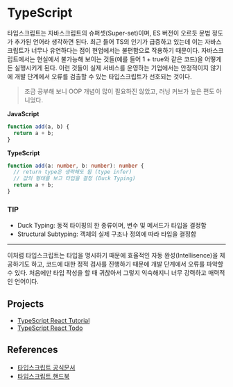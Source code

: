 # TypeScript

타입스크립트는 자바스크립트의 슈퍼셋(Super-set)이며, ES 버전이 오르듯 문법 정도가 추가된 언어라 생각하면 된다. 최근 들어 TS의 인기가 급증하고 있는데 이는 자바스크립트가 너무나 유연하다는 점이 현업에서는 불편함으로 작용하기 때문이다. 자바스크립트에서는 현실에서 불가능해 보이는 것들(예를 들어 1 + true와 같은 코드)을 어떻게든 실행시키게 된다. 이런 것들이 실제 서비스를 운영하는 기업에서는 안정적이지 않기에 개발 단계에서 오류를 검출할 수 있는 타입스크립트가 선호되는 것이다.

> 조금 공부해 보니 OOP 개념이 많이 필요하진 않았고, 러닝 커브가 높은 편도 아니었다.

**JavaScript**

```javascript
function add(a, b) {
  return a + b;
}
```

**TypeScript**

```typescript
function add(a: number, b: number): number {
  // return type은 생략해도 됨 (type infer)
  // 값의 형태를 보고 타입을 결정 (Duck Typing)
  return a + b;
}
```

### TIP

- Duck Typing: 동적 타이핑의 한 종류이며, 변수 및 메서드가 타입을 결정함
- Structural Subtyping: 객체의 실제 구조나 정의에 따라 타입을 결정함

---

이처럼 타입스크립트는 타입을 명시하기 때문에 효율적인 자동 완성(Intellisence)을 제공하기도 하고, 코드에 대한 정적 검사를 진행하기 때문에 개발 단계에서 오류를 파악할 수 있다. 처음에만 타입 작성을 할 때 귀찮아서 그렇지 익숙해지니 너무 강력하고 매력적인 언어이다.

## Projects

- [TypeScript React Tutorial](./projects/ts-react-tutorial)
- [TypeScript React Todo](./projects/ts-react-todo)

## References

- [타입스크립트 공식문서](https://www.typescriptlang.org/)
- [타입스크립트 핸드북](https://joshua1988.github.io/ts/intro.html)
